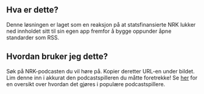 ## Hva er dette?

Denne løsningen er laget som en reaksjon på at statsfinansierte NRK lukker ned innholdet sitt til sin
egen app fremfor å bygge oppunder åpne standarder som RSS.

## Hvordan bruker jeg dette?

Søk på NRK-podcasten du vil høre på. Kopier deretter URL-en under bildet. Lim denne inn i akkurat den
podcastspilleren du måtte foretrekke! Se [her](https://help.omnystudio.com/en/articles/5222518-podcast-apps-that-support-add-rss-feed)
for en oversikt over hvordan det gjøres i populære podcastspillere.
